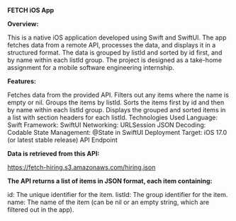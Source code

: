 **FETCH iOS App**

__Overview:__

This is a native iOS application developed using Swift and SwiftUI. The app fetches data from a remote API, processes the data, and displays it in a structured format. The data is grouped by listId and sorted by id first, and by name within each listId group. The project is designed as a take-home assignment for a mobile software engineering internship.

__Features:__

Fetches data from the provided API.
Filters out any items where the name is empty or nil.
Groups the items by listId.
Sorts the items first by id and then by name within each listId group.
Displays the grouped and sorted items in a list with section headers for each listId.
Technologies Used
Language: Swift
Framework: SwiftUI
Networking: URLSession
JSON Decoding: Codable
State Management: @State in SwiftUI
Deployment Target: iOS 17.0 (or latest stable release)
API Endpoint

__Data is retrieved from this API:__

https://fetch-hiring.s3.amazonaws.com/hiring.json

__The API returns a list of items in JSON format, each item containing:__

id: The unique identifier for the item.
listId: The group identifier for the item.
name: The name of the item (can be nil or an empty string, which are filtered out in the app).
